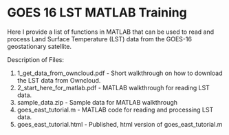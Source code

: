 # GOES 16 LST MATLAB Training

Here I provide a list of functions in MATLAB that can be used to read and process Land Surface Temperature (LST) data from the GOES-16 geostationary satellite.

Description of Files:  
1. 1_get_data_from_owncloud.pdf - Short walkthrough on how to download the LST data from Owncloud.
2. 2_start_here_for_matlab.pdf - MATLAB walkthrough for reading LST data.
3. sample_data.zip - Sample data for MATLAB walkthrough
4. goes_east_tutorial.m - MATLAB code for reading and processing LST data.
5. goes_east_tutorial.html - Published, html version of goes_east_tutorial.m
